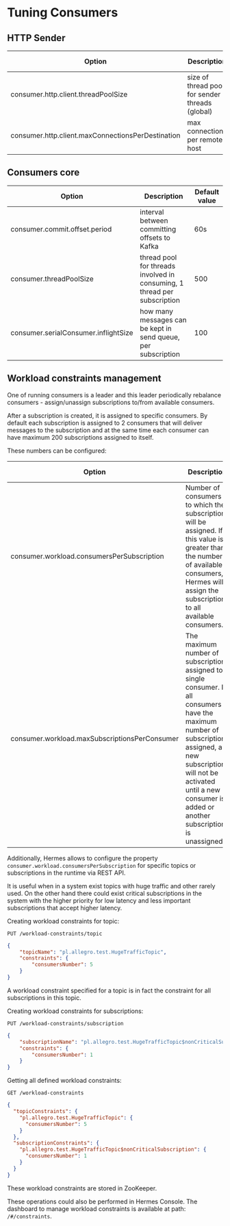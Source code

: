 # Tuning Consumers

## HTTP Sender

Option                                               | Description                                                 | Default value
---------------------------------------------------- | ----------------------------------------------------------- | -------------
consumer.http.client.threadPoolSize                  | size of thread pool for sender threads (global)             | 30
consumer.http.client.maxConnectionsPerDestination    | max connections per remote host                             | 100

## Consumers core

Option                        | Description                                                              | Default value
----------------------------- | ------------------------------------------------------------------------ | -------------
consumer.commit.offset.period | interval between committing offsets to Kafka                             | 60s
consumer.threadPoolSize       | thread pool for threads involved in consuming, 1 thread per subscription | 500
consumer.serialConsumer.inflightSize         | how many messages can be kept in send queue, per subscription            | 100

## Workload constraints management

One of running consumers is a leader and this leader periodically rebalance consumers - assign/unassign subscriptions 
to/from available consumers.

After a subscription is created, it is assigned to specific consumers. By default each subscription is assigned to 
2 consumers that will deliver messages to the subscription and at the same time each consumer can have maximum 200 
subscriptions assigned to itself.

These numbers can be configured:

Option                                              | Description                               | Default value
--------------------------------------------------- | ----------------------------------------- | ---------------------
consumer.workload.consumersPerSubscription          | Number of consumers to which the subscription will be assigned. If this value is greater than the number of available consumers, Hermes will assign the subscription to all available consumers. | 2
consumer.workload.maxSubscriptionsPerConsumer       | The maximum number of subscriptions assigned to a single consumer. If all consumers have the maximum number of subscriptions assigned, a new subscription will not be activated until a new consumer is added or another subscription is unassigned. | 200

Additionally, Hermes allows to configure the property `consumer.workload.consumersPerSubscription` for specific 
topics or subscriptions in the runtime via REST API. 

It is useful when in a system exist topics with huge traffic and other rarely used. On the other hand there could exist 
critical subscriptions in the system with the higher priority for low latency and less important subscriptions that accept
higher latency.

Creating workload constraints for topic:

`PUT /workload-constraints/topic`
```json
{
    "topicName": "pl.allegro.test.HugeTrafficTopic",
    "constraints": {
        "consumersNumber": 5
    }
}
```

A workload constraint specified for a topic is in fact the constraint for all subscriptions in this topic.

Creating workload constraints for subscriptions:

`PUT /workload-constraints/subscription`
```json
{
    "subscriptionName": "pl.allegro.test.HugeTrafficTopic$nonCriticalSubscription",
    "constraints": {
        "consumersNumber": 1
    }
}
```

Getting all defined workload constraints:

`GET /workload-constraints`
```json
{
  "topicConstraints": {
    "pl.allegro.test.HugeTrafficTopic": {
      "consumersNumber": 5
    }
  },
  "subscriptionConstraints": {
    "pl.allegro.test.HugeTrafficTopic$nonCriticalSubscription": {
      "consumersNumber": 1
    }
  }
}
```

These workload constraints are stored in ZooKeeper.

These operations could also be performed in Hermes Console. 
The dashboard to manage workload constraints is available at path: `/#/constraints`.
